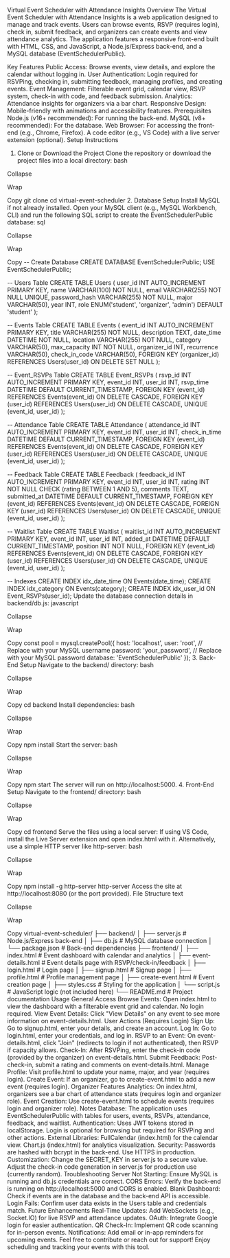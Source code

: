 Virtual Event Scheduler with Attendance Insights
Overview
The Virtual Event Scheduler with Attendance Insights is a web application designed to manage and track events. Users can browse events, RSVP (requires login), check in, submit feedback, and organizers can create events and view attendance analytics. The application features a responsive front-end built with HTML, CSS, and JavaScript, a Node.js/Express back-end, and a MySQL database (EventSchedulerPublic).

Key Features
Public Access: Browse events, view details, and explore the calendar without logging in.
User Authentication: Login required for RSVPing, checking in, submitting feedback, managing profiles, and creating events.
Event Management: Filterable event grid, calendar view, RSVP system, check-in with code, and feedback submission.
Analytics: Attendance insights for organizers via a bar chart.
Responsive Design: Mobile-friendly with animations and accessibility features.
Prerequisites
Node.js (v16+ recommended): For running the back-end.
MySQL (v8+ recommended): For the database.
Web Browser: For accessing the front-end (e.g., Chrome, Firefox).
A code editor (e.g., VS Code) with a live server extension (optional).
Setup Instructions
1. Clone or Download the Project
Clone the repository or download the project files into a local directory:
bash

Collapse

Wrap

Copy
git clone <repository-url>
cd virtual-event-scheduler
2. Database Setup
Install MySQL if not already installed.
Open your MySQL client (e.g., MySQL Workbench, CLI) and run the following SQL script to create the EventSchedulerPublic database:
sql

Collapse

Wrap

Copy
-- Create Database
CREATE DATABASE EventSchedulerPublic;
USE EventSchedulerPublic;

-- Users Table
CREATE TABLE Users (
    user_id INT AUTO_INCREMENT PRIMARY KEY,
    name VARCHAR(100) NOT NULL,
    email VARCHAR(255) NOT NULL UNIQUE,
    password_hash VARCHAR(255) NOT NULL,
    major VARCHAR(50),
    year INT,
    role ENUM('student', 'organizer', 'admin') DEFAULT 'student'
);

-- Events Table
CREATE TABLE Events (
    event_id INT AUTO_INCREMENT PRIMARY KEY,
    title VARCHAR(255) NOT NULL,
    description TEXT,
    date_time DATETIME NOT NULL,
    location VARCHAR(255) NOT NULL,
    category VARCHAR(50),
    max_capacity INT NOT NULL,
    organizer_id INT,
    recurrence VARCHAR(50),
    check_in_code VARCHAR(50),
    FOREIGN KEY (organizer_id) REFERENCES Users(user_id) ON DELETE SET NULL
);

-- Event_RSVPs Table
CREATE TABLE Event_RSVPs (
    rsvp_id INT AUTO_INCREMENT PRIMARY KEY,
    event_id INT,
    user_id INT,
    rsvp_time DATETIME DEFAULT CURRENT_TIMESTAMP,
    FOREIGN KEY (event_id) REFERENCES Events(event_id) ON DELETE CASCADE,
    FOREIGN KEY (user_id) REFERENCES Users(user_id) ON DELETE CASCADE,
    UNIQUE (event_id, user_id)
);

-- Attendance Table
CREATE TABLE Attendance (
    attendance_id INT AUTO_INCREMENT PRIMARY KEY,
    event_id INT,
    user_id INT,
    check_in_time DATETIME DEFAULT CURRENT_TIMESTAMP,
    FOREIGN KEY (event_id) REFERENCES Events(event_id) ON DELETE CASCADE,
    FOREIGN KEY (user_id) REFERENCES Users(user_id) ON DELETE CASCADE,
    UNIQUE (event_id, user_id)
);

-- Feedback Table
CREATE TABLE Feedback (
    feedback_id INT AUTO_INCREMENT PRIMARY KEY,
    event_id INT,
    user_id INT,
    rating INT NOT NULL CHECK (rating BETWEEN 1 AND 5),
    comments TEXT,
    submitted_at DATETIME DEFAULT CURRENT_TIMESTAMP,
    FOREIGN KEY (event_id) REFERENCES Events(event_id) ON DELETE CASCADE,
    FOREIGN KEY (user_id) REFERENCES Users(user_id) ON DELETE CASCADE,
    UNIQUE (event_id, user_id)
);

-- Waitlist Table
CREATE TABLE Waitlist (
    waitlist_id INT AUTO_INCREMENT PRIMARY KEY,
    event_id INT,
    user_id INT,
    added_at DATETIME DEFAULT CURRENT_TIMESTAMP,
    position INT NOT NULL,
    FOREIGN KEY (event_id) REFERENCES Events(event_id) ON DELETE CASCADE,
    FOREIGN KEY (user_id) REFERENCES Users(user_id) ON DELETE CASCADE,
    UNIQUE (event_id, user_id)
);

-- Indexes
CREATE INDEX idx_date_time ON Events(date_time);
CREATE INDEX idx_category ON Events(category);
CREATE INDEX idx_user_id ON Event_RSVPs(user_id);
Update the database connection details in backend/db.js:
javascript

Collapse

Wrap

Copy
const pool = mysql.createPool({
  host: 'localhost',
  user: 'root', // Replace with your MySQL username
  password: 'your_password', // Replace with your MySQL password
  database: 'EventSchedulerPublic'
});
3. Back-End Setup
Navigate to the backend/ directory:
bash

Collapse

Wrap

Copy
cd backend
Install dependencies:
bash

Collapse

Wrap

Copy
npm install
Start the server:
bash

Collapse

Wrap

Copy
npm start
The server will run on http://localhost:5000.
4. Front-End Setup
Navigate to the frontend/ directory:
bash

Collapse

Wrap

Copy
cd frontend
Serve the files using a local server:
If using VS Code, install the Live Server extension and open index.html with it.
Alternatively, use a simple HTTP server like http-server:
bash

Collapse

Wrap

Copy
npm install -g http-server
http-server
Access the site at http://localhost:8080 (or the port provided).
File Structure
text

Collapse

Wrap

Copy
virtual-event-scheduler/
├── backend/
│   ├── server.js         # Node.js/Express back-end
│   ├── db.js            # MySQL database connection
│   └── package.json     # Back-end dependencies
├── frontend/
│   ├── index.html       # Event dashboard with calendar and analytics
│   ├── event-details.html # Event details page with RSVP/check-in/feedback
│   ├── login.html       # Login page
│   ├── signup.html      # Signup page
│   ├── profile.html     # Profile management page
│   ├── create-event.html # Event creation page
│   ├── styles.css       # Styling for the application
│   └── script.js        # JavaScript logic (not included here)
└── README.md            # Project documentation
Usage
General Access
Browse Events: Open index.html to view the dashboard with a filterable event grid and calendar. No login required.
View Event Details: Click "View Details" on any event to see more information on event-details.html.
User Actions (Requires Login)
Sign Up: Go to signup.html, enter your details, and create an account.
Log In: Go to login.html, enter your credentials, and log in.
RSVP to an Event: On event-details.html, click "Join" (redirects to login if not authenticated), then RSVP if capacity allows.
Check-In: After RSVPing, enter the check-in code (provided by the organizer) on event-details.html.
Submit Feedback: Post-check-in, submit a rating and comments on event-details.html.
Manage Profile: Visit profile.html to update your name, major, and year (requires login).
Create Event: If an organizer, go to create-event.html to add a new event (requires login).
Organizer Features
Analytics: On index.html, organizers see a bar chart of attendance stats (requires login and organizer role).
Event Creation: Use create-event.html to schedule events (requires login and organizer role).
Notes
Database: The application uses EventSchedulerPublic with tables for users, events, RSVPs, attendance, feedback, and waitlist.
Authentication: Uses JWT tokens stored in localStorage. Login is optional for browsing but required for RSVPing and other actions.
External Libraries:
FullCalendar (index.html) for the calendar view.
Chart.js (index.html) for analytics visualization.
Security: Passwords are hashed with bcrypt in the back-end. Use HTTPS in production.
Customization:
Change the SECRET_KEY in server.js to a secure value.
Adjust the check-in code generation in server.js for production use (currently random).
Troubleshooting
Server Not Starting: Ensure MySQL is running and db.js credentials are correct.
CORS Errors: Verify the back-end is running on http://localhost:5000 and CORS is enabled.
Blank Dashboard: Check if events are in the database and the back-end API is accessible.
Login Fails: Confirm user data exists in the Users table and credentials match.
Future Enhancements
Real-Time Updates: Add WebSockets (e.g., Socket.IO) for live RSVP and attendance updates.
OAuth: Integrate Google login for easier authentication.
QR Check-In: Implement QR code scanning for in-person events.
Notifications: Add email or in-app reminders for upcoming events.
Feel free to contribute or reach out for support! Enjoy scheduling and tracking your events with this tool.